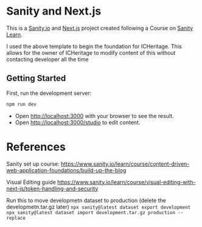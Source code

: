 # Sanity and Next.js

This is a [Sanity.io](https://sanity.io) and [Next.js](https://nextjs.org) project created following a Course on [Sanity Learn](https://sanity.io/learn).

I used the above template to begin the foundation for ICHeritage. This allows for the owner of ICHeritage to modify content of this without contacting developer all the time

## Getting Started

First, run the development server:

```bash
npm run dev
```

- Open [http://localhost:3000](http://localhost:3000) with your browser to see the result.
- Open [http://localhost:3000/studio](http://localhost:3000/studio) to edit content.

# References

Sanity set up course:
https://www.sanity.io/learn/course/content-driven-web-application-foundations/build-up-the-blog

Visual Editing guide
https://www.sanity.io/learn/course/visual-editing-with-next-js/token-handling-and-security

Run this to move developmetn dataset to production (delete the developmetn.tar.gz later)
`npx sanity@latest dataset export development`
`npx sanity@latest dataset import development.tar.gz production --replace`
